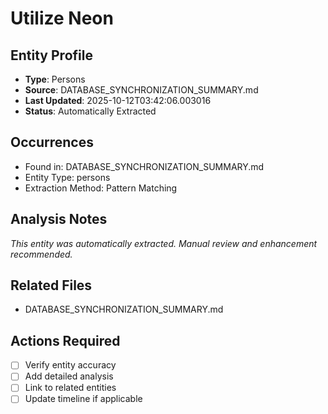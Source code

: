 # Utilize Neon

## Entity Profile
- **Type**: Persons
- **Source**: DATABASE_SYNCHRONIZATION_SUMMARY.md
- **Last Updated**: 2025-10-12T03:42:06.003016
- **Status**: Automatically Extracted

## Occurrences
- Found in: DATABASE_SYNCHRONIZATION_SUMMARY.md
- Entity Type: persons
- Extraction Method: Pattern Matching

## Analysis Notes
*This entity was automatically extracted. Manual review and enhancement recommended.*

## Related Files
- DATABASE_SYNCHRONIZATION_SUMMARY.md

## Actions Required
- [ ] Verify entity accuracy
- [ ] Add detailed analysis
- [ ] Link to related entities
- [ ] Update timeline if applicable
